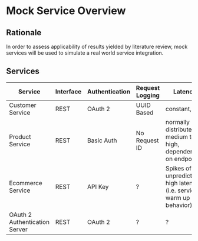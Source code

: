 # Mock Service Overview

## Rationale
In order to assess applicability of results yielded by literature review, mock services will be used to simulate a real world service integration.

## Services

| Service | Interface | Authentication | Request Logging | Latency |
|---------|-----------|----------------|-----------------|---------|
| Customer Service | REST | OAuth 2 | UUID Based | constant, low |
| Product Service | REST | Basic Auth | No Request ID | normally distributed, medium to high, dependent on endpoint |
| Ecommerce Service | REST | API Key | ? | Spikes of unpredictable high latency (i.e. service warm up behavior) |
| OAuth 2 Authentication Server | REST | OAuth 2 | ? | ? |
 